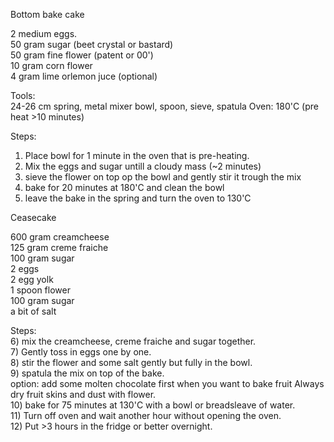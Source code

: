 Bottom bake cake

2 medium eggs.  
50 gram sugar (beet crystal or bastard)  
50 gram fine flower (patent or 00')  
10 gram corn flower  
4 gram lime orlemon juce (optional)  

Tools:    
24-26 cm spring, metal mixer bowl, spoon, sieve, spatula
Oven: 180'C (pre heat >10 minutes)

Steps:  
1) Place bowl for 1 minute in the oven that is pre-heating.
2) Mix the eggs and sugar untill a cloudy mass (~2 minutes)
3) sieve the flower on top op the bowl and gently stir it trough the mix
4) bake for 20 minutes at 180'C and clean the bowl
5) leave the bake in the spring and turn the oven to 130'C

Ceasecake  

600 gram creamcheese  
125 gram creme fraiche  
100 gram sugar  
2 eggs  
2 egg yolk  
1 spoon flower  
100 gram sugar  
a bit of salt  

Steps:  
6) mix the creamcheese, creme fraiche and sugar together.  
7) Gently toss in eggs one by one.  
8) stir the flower and some salt gently but fully in the bowl.  
9) spatula the mix on top of the bake.  
 option: add some molten chocolate first when you want to bake fruit
 Always dry fruit skins and dust with flower.  
10) bake for 75 minutes at 130'C with a bowl or breadsleave of water.  
11) Turn off oven and wait another hour without opening the oven.  
12) Put >3 hours in the fridge or better overnight.  

